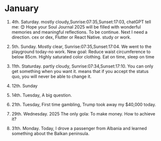 # January

1. 4th. Saturday. mostly cloudy,Sunrise:07:35,Sunset:17:03, chatGPT tell me: 😊 Hope your Soul Journal 2025 will be filled with wonderful memories and meaningful reflections. To be continue. Next I need a direction. cex or dex, Flutter or React Native. study or work. 

2. 5th. Sunday. Mostly clear, Sunrise:07:35,Sunset:17:04. We went to the playground today-no work. New goal: Reduce waist circumference to below 85cm. Highly saturated color clothing. Eat on time, sleep on time

3. 11th. Staturday. partly cloudy, Sunrise:07:34,Sunset:17:10. You can only get something when you want it. means that if you accept the status quo, you will never be able to change it.

4. 12th. Sunday

5. 14th. Tuesday, A big question.

6. 21th. Tuesday, First time gambling, Trump took away my $40,000 today.

7. 29th. Wednesday. 2025 The only gola: To make money. How to achieve it?

8. 31th. Monday. Today, I drove a passenger from Albania and learned something about the Balkan peninsula.
